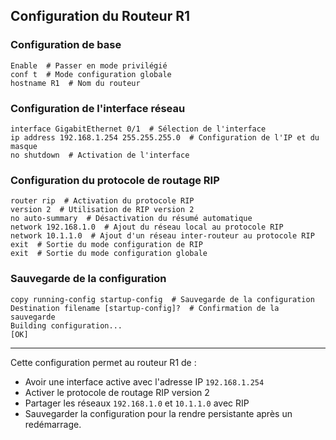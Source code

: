 ## Configuration du Routeur R1

### Configuration de base
```
Enable  # Passer en mode privilégié
conf t  # Mode configuration globale
hostname R1  # Nom du routeur
```

### Configuration de l'interface réseau
```
interface GigabitEthernet 0/1  # Sélection de l'interface
ip address 192.168.1.254 255.255.255.0  # Configuration de l'IP et du masque
no shutdown  # Activation de l'interface
```

### Configuration du protocole de routage RIP
```
router rip  # Activation du protocole RIP
version 2  # Utilisation de RIP version 2
no auto-summary  # Désactivation du résumé automatique
network 192.168.1.0  # Ajout du réseau local au protocole RIP
network 10.1.1.0  # Ajout d'un réseau inter-routeur au protocole RIP
exit  # Sortie du mode configuration de RIP
exit  # Sortie du mode configuration globale
```

### Sauvegarde de la configuration
```
copy running-config startup-config  # Sauvegarde de la configuration
Destination filename [startup-config]?  # Confirmation de la sauvegarde
Building configuration...
[OK]
```

---

Cette configuration permet au routeur R1 de :
- Avoir une interface active avec l'adresse IP `192.168.1.254`
- Activer le protocole de routage RIP version 2
- Partager les réseaux `192.168.1.0` et `10.1.1.0` avec RIP
- Sauvegarder la configuration pour la rendre persistante après un redémarrage.

